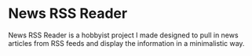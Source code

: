 # News RSS Reader
News RSS Reader is a hobbyist project I made designed to pull in news articles from RSS feeds and display the information in a minimalistic way.
